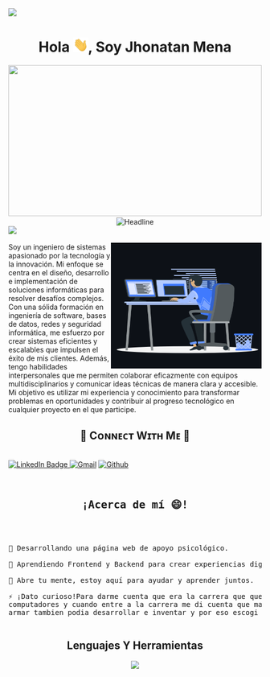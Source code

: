 <div>
<img src="https://user-images.githubusercontent.com/73097560/115834477-dbab4500-a447-11eb-908a-139a6edaec5c.gif">
<h1 align ="center">
  Hola <img src="https://raw.githubusercontent.com/ABSphreak/ABSphreak/master/gifs/Hi.gif" width="30px">, Soy Jhonatan Mena
</h1>
<div align=center>  

<div>
<img src="https://images.unsplash.com/photo-1593720219276-0b1eacd0aef4?q=80&w=1161&auto=format&fit=crop&ixlib=rb-4.0.3&ixid=M3wxMjA3fDB8MHxwaG90by1wYWdlfHx8fGVufDB8fHx8fA%3D%3D" width="100%" height="300">
</div>
  
<img src="https://readme-typing-svg.herokuapp.com?color=%236FDA44&size=32&center=true&vCenter=true&width=600&height=50&lines=Ingeniero+De+Sistemas;Desarrollo+Web;Desarrollador+De+Software;Freelancer" alt="Headline"/>
</div>
<img src="https://user-images.githubusercontent.com/73097560/115834477-dbab4500-a447-11eb-908a-139a6edaec5c.gif">
</div>
<div>
  <p><img align="right" height="250" width="300" src="https://raw.githubusercontent.com/SubhadeepZilong/SubhadeepZilong/main/icons/animation_500_kxa883sd.gif" alt="SubhadeepZilong" />
  Soy un ingeniero de sistemas apasionado por la tecnología y la innovación. Mi enfoque se centra en el diseño, desarrollo e implementación de soluciones informáticas para resolver desafíos complejos. 
Con una sólida formación en ingeniería de software, bases de datos, redes y seguridad informática,
me esfuerzo por crear sistemas eficientes y escalables que impulsen el éxito de mis clientes. Además, tengo habilidades interpersonales que me permiten colaborar eficazmente con equipos multidisciplinarios y comunicar ideas técnicas de manera clara y accesible. Mi objetivo es utilizar mi experiencia y conocimiento para transformar problemas en oportunidades y contribuir al progreso tecnológico en cualquier proyecto en el que participe.

  </p>
</div>
<div>
  <h2 align="center">🤝 Cᴏɴɴᴇᴄᴛ Wɪᴛʜ Mᴇ 🤝 </h2>
  <br>
  <a href="https://www.linkedin.com/in/jhonatan-esmith-mena-urrutia-523145272/">
    <img src="https://img.shields.io/badge/LinkedIn-blue?style=for-the-badge&logo=linkedin&logoColor=white" alt="LinkedIn Badge"/>
  </a>
 <a href="mailto:jhsmu0104@gmail.com"><img alt="Gmail" src="https://img.shields.io/badge/Gmail-D14836?style=for-the-badge&logo=gmail&logoColor=white"></a>
</a>
<a href="https://github.com/jhsmu"><img alt="Github" title="Jaydeep Yadav Github" src="https://img.shields.io/badge/GitHub-100000?style=for-the-badge&logo=github&logoColor=white"></a>
</div>
<br>

<pre>
<h2 align="center"> ¡Acerca de mí 😄! </h2>
  <br>
🔭 Desarrollando una página web de apoyo psicológico.

🌱 Aprendiendo Frontend y Backend para crear experiencias digitales extraordinarias.

💬 Abre tu mente, estoy aquí para ayudar y aprender juntos.

⚡ ¡Dato curioso!Para darme cuenta que era la carrera que queria estudia desarme varios 
computadores y cuando entre a la carrera me di cuenta que mas alla de solo desarmar y 
armar tambien podia desarrollar e inventar y por eso escogi ser ingeniero de sistemas 

</pre>

<div>
 <h2 align="center">Lenguajes Y Herramientas</h2> 

<p align="center">
<img width="500px"  src="https://skillicons.dev/icons?i=py,js,html,css,bootstrap,react,laravel,php,typescript,nodejs,mysql,mongo,git,jenkins,vscode,docker,postman,linux&perline=10"  />
</p>

</div>



